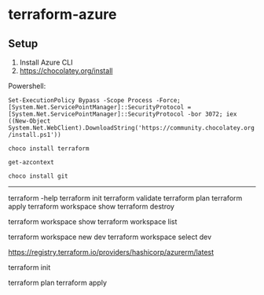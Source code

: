 # terraform-azure
## Setup

1. Install Azure CLI
2. https://chocolatey.org/install

Powershell:

`Set-ExecutionPolicy Bypass -Scope Process -Force; [System.Net.ServicePointManager]::SecurityProtocol = [System.Net.ServicePointManager]::SecurityProtocol -bor 3072; iex ((New-Object System.Net.WebClient).DownloadString('https://community.chocolatey.org/install.ps1'))`

`choco install terraform`

`get-azcontext`

`choco install git`

----------
terraform -help
terraform init 
terraform validate
terraform plan
terraform apply
terraform workspace show
terraform destroy

terraform workspace show
terraform workspace list

terraform workspace new dev
terraform workspace select dev

https://registry.terraform.io/providers/hashicorp/azurerm/latest

terraform init

terraform plan
terraform apply
